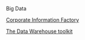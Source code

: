 
Big Data

[Corporate Information Factory](https://www.sciencedirect.com/topics/computer-science/corporate-information-factory)

[The Data Warehouse toolkit](https://aatinegar.com/wp-content/uploads/2016/05/Kimball_The-Data-Warehouse-Toolkit-3rd-Edition.pdf)